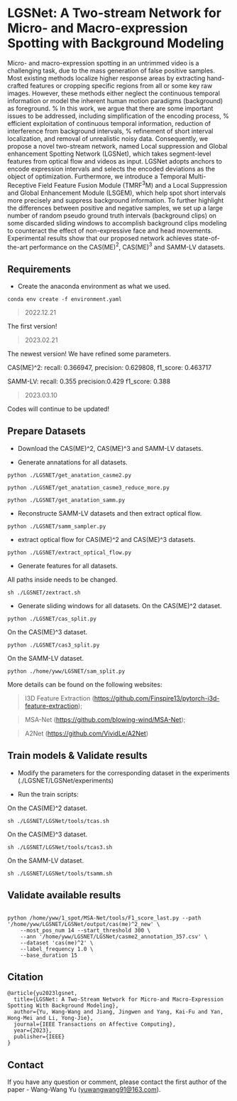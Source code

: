 
# LGSNet: A Two-stream Network for Micro- and Macro-expression Spotting with Background Modeling 

Micro- and macro-expression spotting in an untrimmed video is a challenging task, due to the mass generation of false positive samples. 
Most existing methods localize higher response areas by extracting hand-crafted features or cropping specific regions from all or some key raw images.
However, these methods either neglect the continuous temporal information or model the inherent human motion paradigms (background) as foreground. 
% In this work, we argue that there are some important issues to be addressed, including simplification of the encoding process, 
% efficient exploitation of continuous temporal information, reduction of interference from background intervals, 
% refinement of short interval localization, and removal of unrealistic noisy data.
Consequently, we propose a novel two-stream network, named Local suppression and Global enhancement Spotting Network (LGSNet), which takes segment-level features 
from optical flow and videos as input.
LGSNet adopts anchors to encode expression intervals and selects the encoded deviations as the object of optimization.
Furthermore, we introduce a Temporal Multi-Receptive Field Feature Fusion Module (TMRF$^3$M) and a Local Suppression and Global Enhancement Module (LSGEM), 
which help spot short intervals more precisely and suppress background information.
To further highlight the differences between positive and negative samples, we set up a large number of random pseudo ground truth intervals (background clips) 
on some discarded sliding windows to accomplish background clips modeling to counteract the effect of non-expressive face and head movements.
Experimental results show that our proposed network achieves state-of-the-art performance on the CAS(ME)$^2$, CAS(ME)$^3$ and SAMM-LV datasets. 

## Requirements
* Create the anaconda environment as what we used.

```
conda env create -f environment.yaml
```

> 2022.12.21 

The first version!


> 2023.02.21 

The newest version! We have refined some parameters.

CAS(ME)^2: recall: 0.366947, precision: 0.629808, f1_score: 0.463717 

SAMM-LV: recall: 0.355 precision:0.429 f1_score: 0.388

> 2023.03.10

Codes will continue to be updated!

## Prepare Datasets
* Download the CAS(ME)^2, CAS(ME)^3 and SAMM-LV datasets.

* Generate annatations for all datasets.
```
python ./LGSNET/get_anatation_casme2.py
```
```
python ./LGSNET/get_anatation_casme3_reduce_more.py
```
```
python ./LGSNET/get_anatation_samm.py
```

* Reconstructe SAMM-LV datasets and then extract optical flow.
```
python ./LGSNET/samm_sampler.py
```

* extract optical flow for CAS(ME)^2 and CAS(ME)^3 datasets.
```
python ./LGSNET/extract_optical_flow.py
```

* Generate features for all datasets.

All paths inside needs to be changed.
```
sh ./LGSNET/zextract.sh
```

* Generate sliding windows for all datasets.
On the CAS(ME)^2 dataset.
```
python ./LGSNET/cas_split.py
```
On the CAS(ME)^3 dataset.
```
python ./LGSNET/cas3_split.py
```
On the SAMM-LV dataset.
```
python ./home/yww/LGSNET/sam_split.py
```

More details can be found on the following websites: 
>I3D Feature Extraction (https://github.com/Finspire13/pytorch-i3d-feature-extraction);

>MSA-Net (https://github.com/blowing-wind/MSA-Net);

>A2Net (https://github.com/VividLe/A2Net)

## Train models & Validate results
* Modify the parameters for the corresponding dataset in the experiments (./LGSNET/LGSNet/experiments)

* Run the train scripts:

On the CAS(ME)^2 dataset.
```
sh ./LGSNET/LGSNet/tools/tcas.sh
```
On the CAS(ME)^3 dataset.
```
sh ./LGSNET/LGSNet/tools/tcas3.sh
```
On the SAMM-LV dataset.
```
sh ./LGSNET/LGSNet/tools/tsamm.sh
```

## Validate available results
```

python /home/yww/1_spot/MSA-Net/tools/F1_score_last.py --path '/home/yww/LGSNET/LGSNet/output/cas(me)^2_new' \
    --most_pos_num 14 --start_threshold 300 \
    --ann '/home/yww/LGSNET/LGSNet/casme2_annotation_357.csv' \
    --dataset 'cas(me)^2' \
    --label_frequency 1.0 \
    --base_duration 15
```

## Citation

```
@article{yu2023lgsnet,
  title={LGSNet: A Two-Stream Network for Micro-and Macro-Expression Spotting With Background Modeling},
  author={Yu, Wang-Wang and Jiang, Jingwen and Yang, Kai-Fu and Yan, Hong-Mei and Li, Yong-Jie},
  journal={IEEE Transactions on Affective Computing},
  year={2023},
  publisher={IEEE}
}
```
## Contact
If you have any question or comment, please contact the first author of the paper - Wang-Wang Yu (yuwangwang91@163.com).
